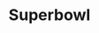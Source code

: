 ---
title: Superbowl
crosslinks:
- livven
- youtubefactsbot
- aww
- anti_gif_bot
- pics
- botwatch
- u_imguralbumbot
- gifs
- restofthefuckingowl
- photoshopbattles
- potatosalad
- fakeowlsurvivors
- youtubot
- thesuperbowl
- UpvotedBecauseGirl
- oddlysatisfying
- Owls
- AnimalsBeingBros
- marijuanaenthusiasts
- OutOfTheLoop
---